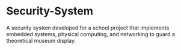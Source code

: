 # Security-System
A security system developed for a school project that implements embedded systems, physical computing, and networking to guard a theoretical museum display.
